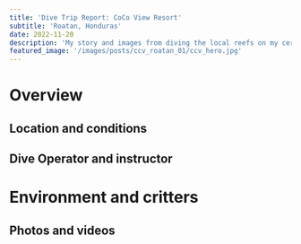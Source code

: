 ```yaml
---
title: 'Dive Trip Report: CoCo View Resort'
subtitle: 'Roatan, Honduras'
date: 2022-11-20
description: 'My story and images from diving the local reefs on my certification check-out dives.'
featured_image: '/images/posts/ccv_roatan_01/ccv_hero.jpg'
---
```


# Overview

## Location and conditions

## Dive Operator and instructor

# Environment and critters

## Photos and videos
